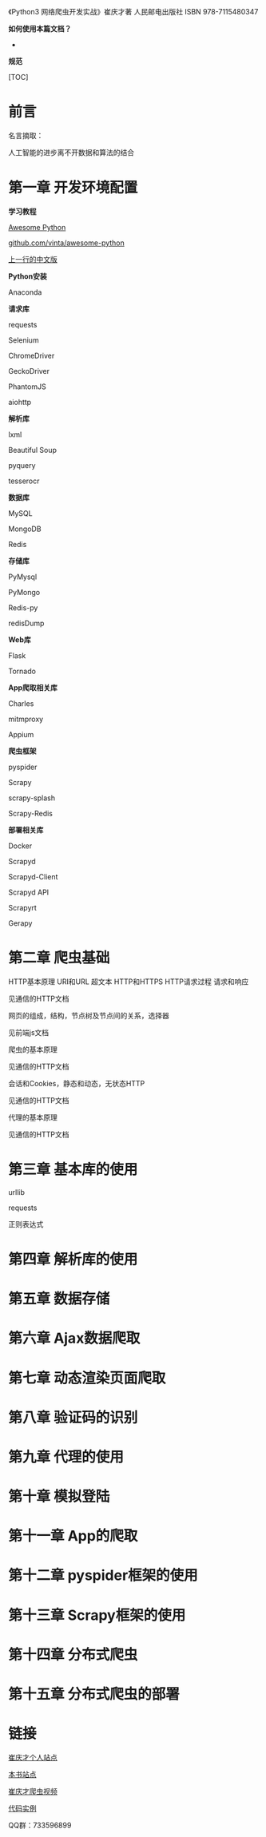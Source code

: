 《Python3 网络爬虫开发实战》崔庆才著 人民邮电出版社 ISBN 978-7115480347



**如何使用本篇文档？**

- 



**规范**





[TOC]



# 前言

名言摘取：

人工智能的进步离不开数据和算法的结合





# 第一章 开发环境配置

**学习教程**

[Awesome Python](https://awesome-python.com)

[github.com/vinta/awesome-python](https://github.com/vinta/awesome-python)

[上一行的中文版](https://github.com/jobbole/awesome-python-cn)



**Python安装**

Anaconda



**请求库**

requests

Selenium

ChromeDriver

GeckoDriver

PhantomJS

aiohttp

**解析库**

lxml

Beautiful Soup

pyquery

tesserocr

**数据库**

MySQL

MongoDB

Redis

**存储库**

PyMysql

PyMongo

Redis-py

redisDump

**Web库**

Flask

Tornado

**App爬取相关库**

Charles

mitmproxy

Appium

**爬虫框架**

pyspider

Scrapy

scrapy-splash

Scrapy-Redis

**部署相关库**

Docker

Scrapyd

Scrapyd-Client

Scrapyd API

Scrapyrt

Gerapy



# 第二章 爬虫基础

HTTP基本原理 URI和URL 超文本 HTTP和HTTPS HTTP请求过程 请求和响应

见通信的HTTP文档



网页的组成，结构，节点树及节点间的关系，选择器

见前端js文档



爬虫的基本原理

见通信的HTTP文档



会话和Cookies，静态和动态，无状态HTTP

见通信的HTTP文档



代理的基本原理

见通信的HTTP文档



# 第三章 基本库的使用

urllib



requests





正则表达式



# 第四章 解析库的使用





# 第五章 数据存储



# 第六章 Ajax数据爬取



# 第七章 动态渲染页面爬取





# 第八章 验证码的识别





# 第九章 代理的使用





# 第十章 模拟登陆



# 第十一章 App的爬取



# 第十二章 pyspider框架的使用



# 第十三章 Scrapy框架的使用



# 第十四章 分布式爬虫



# 第十五章 分布式爬虫的部署























































# 链接

[崔庆才个人站点](https://cuiqingcai.com)

[本书站点](https://cuiqingcai.com/5052.html)

[崔庆才爬虫视频](https://www.bilibili.com/video/av52151245/)

[代码实例](https://github.com/Python3WebSpider)

QQ群：733596899
